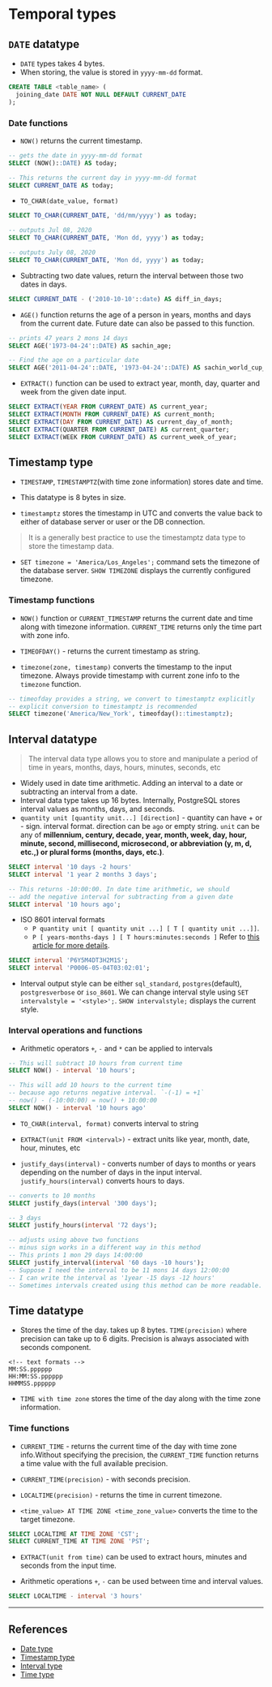 # Temporal types

## `DATE` datatype

* `DATE` types takes 4 bytes.
* When storing, the value is stored in `yyyy-mm-dd` format.

```Sql
CREATE TABLE <table_name> (
  joining_date DATE NOT NULL DEFAULT CURRENT_DATE
);
```

### Date functions

* `NOW()` returns the current timestamp.

```Sql
-- gets the date in yyyy-mm-dd format
SELECT (NOW()::DATE) AS today;

-- This returns the current day in yyyy-mm-dd format
SELECT CURRENT_DATE AS today;
```

* `TO_CHAR(date_value, format)`

```Sql
SELECT TO_CHAR(CURRENT_DATE, 'dd/mm/yyyy') as today;

-- outputs Jul 08, 2020
SELECT TO_CHAR(CURRENT_DATE, 'Mon dd, yyyy') as today;

-- outputs July 08, 2020
SELECT TO_CHAR(CURRENT_DATE, 'Mon dd, yyyy') as today;
```

* Subtracting two date values, return the interval between those two dates in days.

```Sql
SELECT CURRENT_DATE - ('2010-10-10'::date) AS diff_in_days;
```

* `AGE()` function returns the age of a person in years, months and days from the current date. Future date can also be passed to this function.

```Sql
-- prints 47 years 2 mons 14 days
SELECT AGE('1973-04-24'::DATE) AS sachin_age;

-- Find the age on a particular date
SELECT AGE('2011-04-24'::DATE, '1973-04-24'::DATE) AS sachin_world_cup_age;
```

* `EXTRACT()` function can be used to extract year, month, day, quarter and week from the given date input.

```Sql
SELECT EXTRACT(YEAR FROM CURRENT_DATE) AS current_year;
SELECT EXTRACT(MONTH FROM CURRENT_DATE) AS current_month;
SELECT EXTRACT(DAY FROM CURRENT_DATE) AS current_day_of_month;
SELECT EXTRACT(QUARTER FROM CURRENT_DATE) AS current_quarter;
SELECT EXTRACT(WEEK FROM CURRENT_DATE) AS current_week_of_year;
```

## Timestamp type

* `TIMESTAMP`, `TIMESTAMPTZ`(with time zone information) stores date and time.

* This datatype is 8 bytes in size.

* `timestamptz` stores the timestamp in UTC and converts the value back to either of database server or user or the DB connection.

> It is a generally best practice to use the timestamptz data type to store the timestamp data.

* `SET timezone = 'America/Los_Angeles';` command sets the timezone of the database server. `SHOW TIMEZONE` displays the currently configured timezone.

### Timestamp functions

* `NOW()` function or `CURRENT_TIMESTAMP` returns the current date and time along with timezone information. `CURRENT_TIME` returns only the time part with zone info.

* `TIMEOFDAY()` - returns the current timestamp as string.

* `timezone(zone, timestamp)` converts the timestamp to the input timezone. Always provide timestamp with current zone info to the `timezone` function.

```Sql
-- timeofday provides a string, we convert to timestamptz explicitly
-- explicit conversion to timestamptz is recommended
SELECT timezone('America/New_York', timeofday()::timestamptz);
```

## Interval datatype

> The interval data type allows you to store and manipulate a period of time in years, months, days, hours, minutes, seconds, etc

* Widely used in date time arithmetic. Adding an interval to a date or subtracting an interval from a date.
* Interval data type takes up 16 bytes. Internally, PostgreSQL stores interval values as months, days, and seconds.
* `quantity unit [quantity unit...] [direction]` - quantity can have + or - sign. interval format. direction can be `ago` or empty string. `unit` can be any of **millennium, century, decade, year, month, week, day, hour, minute, second, millisecond, microsecond, or abbreviation (y, m, d, etc.,) or plural forms (months, days, etc.)**.

```Sql
SELECT interval '10 days -2 hours'
SELECT interval '1 year 2 months 3 days';

-- This returns -10:00:00. In date time arithmetic, we should
-- add the negative interval for subtracting from a given date
SELECT interval '10 hours ago';
```

* ISO 8601 interval formats
  * `P quantity unit [ quantity unit ...] [ T [ quantity unit ...]]`.
  * `P [ years-months-days ] [ T hours:minutes:seconds ]`
Refer to [this article for more details](https://www.postgresqltutorial.com/postgresql-interval/).

```Sql
SELECT interval 'P6Y5M4DT3H2M1S';
SELECT interval 'P0006-05-04T03:02:01';
```

* Interval output style can be either `sql_standard`, `postgres`(default), `postgresverbose` or `iso_8601`. We can change interval style using `SET intervalstyle = '<style>';`. `SHOW intervalstyle;` displays the current style.

### Interval operations and functions

* Arithmetic operators `+`, `-` and `*` can be applied to intervals

```Sql
-- This will subtract 10 hours from current time
SELECT NOW() - interval '10 hours';

-- This will add 10 hours to the current time
-- because ago returns negative interval. `-(-1) = +1`
-- now() - (-10:00:00) = now() + 10:00:00
SELECT NOW() - interval '10 hours ago'
```

* `TO_CHAR(interval, format)` converts interval to string

* `EXTRACT(unit FROM <interval>)` - extract units like year, month, date, hour, minutes, etc

* `justify_days(interval)` - converts number of days to months or years depending on the number of days in the input interval. `justify_hours(interval)` converts hours to days.

```Sql
-- converts to 10 months
SELECT justify_days(interval '300 days');

-- 3 days
SELECT justify_hours(interval '72 days');

-- adjusts using above two functions
-- minus sign works in a different way in this method
-- This prints 1 mon 29 days 14:00:00
SELECT justify_interval(interval '60 days -10 hours');
-- Suppose I need the interval to be 11 mons 14 days 12:00:00
-- I can write the interval as '1year -15 days -12 hours'
-- Sometimes intervals created using this method can be more readable.
```

## Time datatype

* Stores the time of the day. takes up 8 bytes. `TIME(precision)` where precision can take up to 6 digits. Precision is always associated with seconds component.

```text
<!-- text formats -->
MM:SS.pppppp
HH:MM:SS.pppppp
HHMMSS.pppppp
```

* `TIME with time zone` stores the time of the day along with the time zone information.

### Time functions

* `CURRENT_TIME` - returns the current time of the day with time zone info.Without specifying the precision, the `CURRENT_TIME` function returns a time value with the full available precision.

* `CURRENT_TIME(precision)` - with seconds precision.

* `LOCALTIME(precision)` - returns the time in current timezone.

* `<time_value> AT TIME ZONE <time_zone_value>` converts the time to the target timezone.

```Sql
SELECT LOCALTIME AT TIME ZONE 'CST';
SELECT CURRENT_TIME AT TIME ZONE 'PST';
```

* `EXTRACT(unit from time)` can be used to extract hours, minutes and seconds from the input time.

* Arithmetic operations `+`, `-` can be used between time and interval values.

```Sql
SELECT LOCALTIME - interval '3 hours'
```

---

## References

* [Date type](https://www.postgresqltutorial.com/postgresql-date/)
* [Timestamp type](https://www.postgresqltutorial.com/postgresql-timestamp/)
* [Interval type](https://www.postgresqltutorial.com/postgresql-interval/)
* [Time type](https://www.postgresqltutorial.com/postgresql-time/)

